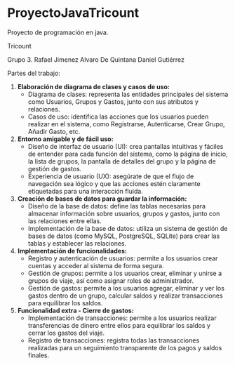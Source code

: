 # ProyectoJavaTricount
Proyecto de programación en java. 

Tricount

Grupo 3. Rafael Jimenez Alvaro De Quintana Daniel Gutiérrez

Partes del trabajo:

1. **Elaboración de diagrama de clases y casos de uso:**
    - Diagrama de clases: representa las entidades principales del sistema como Usuarios, Grupos y Gastos, junto con sus atributos y relaciones.
    - Casos de uso: identifica las acciones que los usuarios pueden realizar en el sistema, como Registrarse, Autenticarse, Crear Grupo, Añadir Gasto, etc.
2. **Entorno amigable y de fácil uso:**
    - Diseño de interfaz de usuario (UI): crea pantallas intuitivas y fáciles de entender para cada función del sistema, como la página de inicio, la lista de grupos, la pantalla de detalles del grupo y la página de gestión de gastos.
    - Experiencia de usuario (UX): asegúrate de que el flujo de navegación sea lógico y que las acciones estén claramente etiquetadas para una interacción fluida.
3. **Creación de bases de datos para guardar la información:**
    - Diseño de la base de datos: define las tablas necesarias para almacenar información sobre usuarios, grupos y gastos, junto con las relaciones entre ellas.
    - Implementación de la base de datos: utiliza un sistema de gestión de bases de datos (como MySQL, PostgreSQL, SQLite) para crear las tablas y establecer las relaciones.
4. **Implementación de funcionalidades:**
    - Registro y autenticación de usuarios: permite a los usuarios crear cuentas y acceder al sistema de forma segura.
    - Gestión de grupos: permite a los usuarios crear, eliminar y unirse a grupos de viaje, así como asignar roles de administrador.
    - Gestión de gastos: permite a los usuarios agregar, eliminar y ver los gastos dentro de un grupo, calcular saldos y realizar transacciones para equilibrar los saldos.
5. **Funcionalidad extra - Cierre de gastos:**
    - Implementación de transacciones: permite a los usuarios realizar transferencias de dinero entre ellos para equilibrar los saldos y cerrar los gastos del viaje.
    - Registro de transacciones: registra todas las transacciones realizadas para un seguimiento transparente de los pagos y saldos finales.
